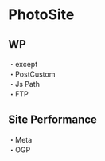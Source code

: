 # PhotoSite  

## WP  
・except　　  　　                                                                                             　　                                                          
・PostCustom  
・Js Path  
・FTP

## Site Performance
・Meta  
・OGP

